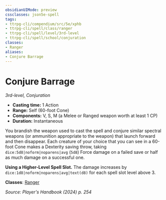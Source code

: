 ```yaml
---
obsidianUIMode: preview
cssclasses: json5e-spell
tags:
- ttrpg-cli/compendium/src/5e/xphb
- ttrpg-cli/spell/class/ranger
- ttrpg-cli/spell/level/3rd-level
- ttrpg-cli/spell/school/conjuration
classes:
- Ranger
aliases:
- Conjure Barrage
---
```

# Conjure Barrage
*3rd-level, Conjuration*  


- **Casting time:** 1 Action
- **Range:** Self (60-foot Cone)
- **Components:** V, S, M (a Melee or Ranged weapon worth at least 1 CP)
- **Duration:** Instantaneous

You brandish the weapon used to cast the spell and conjure similar spectral weapons (or ammunition appropriate to the weapon) that launch forward and then disappear. Each creature of your choice that you can see in a 60-foot Cone makes a Dexterity saving throw, taking `dice:5d8|noform|noparens|avg` (`5d8`) Force damage on a failed save or half as much damage on a successful one.

**Using a Higher-Level Spell Slot.** The damage increases by `dice:1d8|noform|noparens|avg|text(d8)` for each spell slot level above 3.

**Classes**: [Ranger](/3-Mechanics/CLI/lists/list-spells-classes-ranger.md)

*Source: Player's Handbook (2024) p. 254*